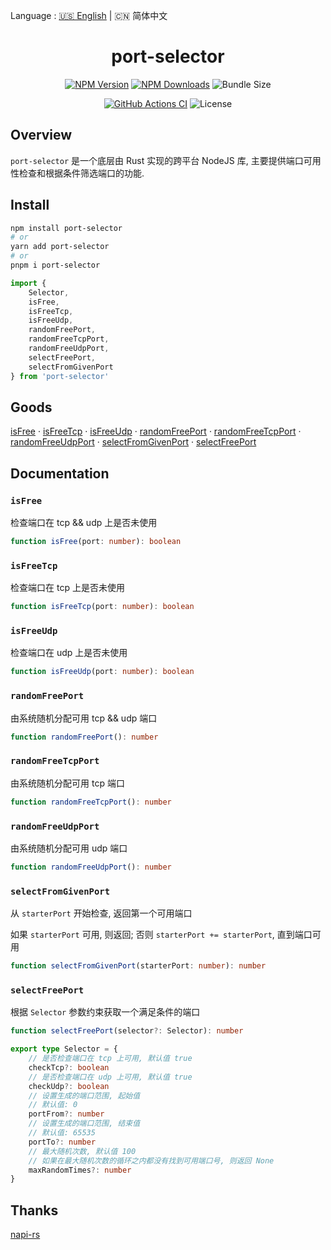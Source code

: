 Language : [🇺🇸 English](https://github.com/ZingerLittleBee/port-selector/blob/main/README.md) | 🇨🇳 简体中文


<h1 align="center">port-selector</h1>
<div align="center">
    
[![NPM Version](https://img.shields.io/npm/v/port-selector)](https://www.npmjs.com/package/port-selector)
[![NPM Downloads](https://img.shields.io/npm/dt/port-selector)](https://www.npmjs.com/package/port-selector)
![Bundle Size](https://img.shields.io/bundlephobia/minzip/port-selector)

</div>
<div align="center">
    
[![GitHub Actions CI](https://img.shields.io/github/workflow/status/ZingerLittleBee/port-selector/Test%20CI)](https://github.com/ZingerLittleBee/port-selector/actions)
![License](https://img.shields.io/github/license/ZingerLittleBee/port-selector)
    
</div>

## Overview
`port-selector` 是一个底层由 Rust 实现的跨平台 NodeJS 库, 主要提供端口可用性检查和根据条件筛选端口的功能.

## Install
```bash
npm install port-selector
# or
yarn add port-selector
# or
pnpm i port-selector
```

```ts
import {
    Selector,
    isFree,
    isFreeTcp,
    isFreeUdp,
    randomFreePort,
    randomFreeTcpPort,
    randomFreeUdpPort,
    selectFreePort,
    selectFromGivenPort
} from 'port-selector'
```

## Goods
[isFree](#isfree) · [isFreeTcp](#isfreetcp) · [isFreeUdp](#isfreeudp) · [randomFreePort](#randomfreeport) · [randomFreeTcpPort](#randomfreetcpport) · [randomFreeUdpPort](#randomfreeudpport) · [selectFromGivenPort](#selectfromgivenport) · [selectFreePort](#selectfreeport)


## Documentation

### `isFree`
检查端口在 tcp && udp 上是否未使用
```ts
function isFree(port: number): boolean
```

### `isFreeTcp`
检查端口在 tcp 上是否未使用
```ts
function isFreeTcp(port: number): boolean
```

### `isFreeUdp`
检查端口在 udp 上是否未使用
```ts
function isFreeUdp(port: number): boolean
```

### `randomFreePort`
由系统随机分配可用 tcp && udp 端口
```ts
function randomFreePort(): number
```

### `randomFreeTcpPort`
由系统随机分配可用 tcp 端口
```ts
function randomFreeTcpPort(): number
```

### `randomFreeUdpPort`
由系统随机分配可用 udp 端口
```ts
function randomFreeUdpPort(): number
```

### `selectFromGivenPort`
从 `starterPort` 开始检查, 返回第一个可用端口

如果 `starterPort` 可用, 则返回; 否则 `starterPort += starterPort`, 直到端口可用
```ts
function selectFromGivenPort(starterPort: number): number
```

### `selectFreePort`
根据 `Selector` 参数约束获取一个满足条件的端口
```ts
function selectFreePort(selector?: Selector): number
```

```ts
export type Selector = {
    // 是否检查端口在 tcp 上可用, 默认值 true
    checkTcp?: boolean
    // 是否检查端口在 udp 上可用, 默认值 true
    checkUdp?: boolean
    // 设置生成的端口范围, 起始值
    // 默认值: 0
    portFrom?: number
    // 设置生成的端口范围, 结束值
    // 默认值: 65535
    portTo?: number
    // 最大随机次数, 默认值 100
    // 如果在最大随机次数的循环之内都没有找到可用端口号, 则返回 None
    maxRandomTimes?: number
}
```
## Thanks
[napi-rs]("https://github.com/napi-rs/napi-rs")